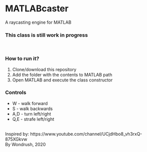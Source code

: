 # MATLABcaster
A raycasting engine for MATLAB
<br>
<h3>This class is still work in progress</h3>
<br>
<h3>How to run it?</h3>
<ol>
<li>Clone/download this repository</li>
<li>Add the folder with the contents to MATLAB path</li>
<li>Open MATLAB and execute the class constructor</li>
</ol>
<h3>Controls</h3>
<ul>
<li>W - walk forward</li>
<li>S - walk backwards</li>
<li>A,D - turn left/right</li>
<li>Q,E - strafe left/right</li>
</ul>
<br>
Inspired by: https://www.youtube.com/channel/UCjdHbo8_vh3rxQ-875XGkvw
<br>
By Wondrush, 2020
